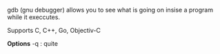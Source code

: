 gdb (gnu debugger) allows you to see what is going on insise a program while it execcutes.

Supports C, C++, Go, Objectiv-C


**Options**
	-q : quite
